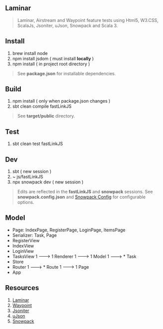 Laminar
-------
>Laminar, Airstream and Waypoint feature tests using Html5, W3.CSS, ScalaJs, Jsoniter, uJson, Snowpack and Scala 3.

Install
-------
1. brew install node
2. npm install jsdom ( must install **locally** )
3. npm install ( in project root directory )
>See **package.json** for installable dependencies.

Build
-----
1. npm install ( only when package.json changes )
2. sbt clean compile fastLinkJS
>See **target/public** directory.

Test
----
1. sbt clean test fastLinkJS

Dev
---
1. sbt ( new session )
2. ~ js/fastLinkJS
3. npx snowpack dev ( new session )
>Edits are reflected in the **fastLinkJS** and **snowpack** sessions.
>See **snowpack.config.json** and [Snowpack Config](https://www.snowpack.dev/reference/configuration) for configurable options.

Model
-----
* Page: IndexPage, RegisterPage, LoginPage, ItemsPage
* Serializer: Task, Page
* RegisterView
* IndexView
* LoginView
* TasksView 1 ---> 1 Renderer 1 ---> 1 Model 1 ---> * Task
* Store
* Router 1 ---> * Route 1 ---> 1 Page
* App

Resources
---------
1. [Laminar](https://laminar.dev/)
2. [Waypoint](https://github.com/raquo/Waypoint)
3. [Jsoniter](https://github.com/plokhotnyuk/jsoniter-scala)
4. [uJson](https://www.lihaoyi.com/post/uJsonfastflexibleandintuitiveJSONforScala.html)
5. [Snowpack](https://www.snowpack.dev/)
